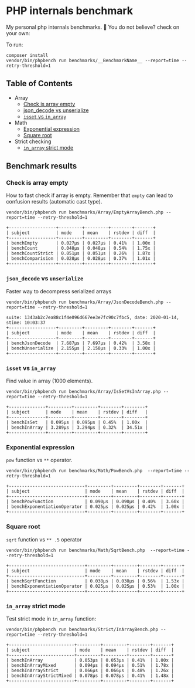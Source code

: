 # PHP internals benchmark

My personal php internals benchmarks. :rocket:
You do not believe? check on your own:

To run:
```
composer install
vendor/bin/phpbench run benchmarks/__BenchmarkName__ --report=time --retry-threshold=1 
```

## Table of Contents

 * Array
    * [Check is array empty](#check-is-array-empty)
    * [json_decode vs unserialize](#json_decode-unserialize)
    * [`isset` vs `in_array`](#isset-vs-in_array)
 * Math
    * [Exponential expression](#exponential-expression)
    * [Square root](#square-root)
 * Strict checking
    * [`in_array` strict mode](#in_array-strict-mode)


## Benchmark results

### Check is array empty

How to fast check if array is empty. Remember that `empty` can lead to confusion results (automatic cast type).

```
vendor/bin/phpbench run benchmarks/Array/EmptyArrayBench.php --report=time --retry-threshold=1

+------------------+---------+---------+--------+-------+
| subject          | mode    | mean    | rstdev | diff  |
+------------------+---------+---------+--------+-------+
| benchEmpty       | 0.027μs | 0.027μs | 0.41%  | 1.00x |
| benchCount       | 0.048μs | 0.048μs | 0.54%  | 1.75x |
| benchCountStrict | 0.051μs | 0.051μs | 0.26%  | 1.87x |
| benchComparision | 0.028μs | 0.028μs | 0.37%  | 1.01x |
+------------------+---------+---------+--------+-------+

```

### `json_decode` vs `unserialize`

Faster way to decompress serialized arrays

```
vendor/bin/phpbench run benchmarks/Array/JsonDecodeBench.php --report=time --retry-threshold=1 

suite: 1343ab2c7ea88c1f4e096d667ee3e7fc90c7fbc5, date: 2020-01-14, stime: 10:03:37
+------------------+---------+---------+--------+-------+
| subject          | mode    | mean    | rstdev | diff  |
+------------------+---------+---------+--------+-------+
| benchJsonDecode  | 7.687μs | 7.697μs | 0.42%  | 3.58x |
| benchUnserialize | 2.155μs | 2.150μs | 0.33%  | 1.00x |
+------------------+---------+---------+--------+-------+
```

### `isset` vs `in_array`

Find value in array (1000 elements).

```
vendor/bin/phpbench run benchmarks/Array/IsSetVsInArray.php --report=time --retry-threshold=1

+--------------+---------+---------+--------+--------+
| subject      | mode    | mean    | rstdev | diff   |
+--------------+---------+---------+--------+--------+
| benchIsSet   | 0.095μs | 0.095μs | 0.45%  | 1.00x  |
| benchInArray | 3.289μs | 3.294μs | 0.32%  | 34.51x |
+--------------+---------+---------+--------+--------+

```

### Exponential expression

`pow` function vs `**` operator.

```
vendor/bin/phpbench run benchmarks/Math/PowBench.php  --report=time --retry-threshold=1

+-----------------------------+---------+---------+--------+-------+
| subject                     | mode    | mean    | rstdev | diff  |
+-----------------------------+---------+---------+--------+-------+
| benchPowFunction            | 0.090μs | 0.090μs | 0.40%  | 3.60x |
| benchExponentiationOperator | 0.025μs | 0.025μs | 0.42%  | 1.00x |
+-----------------------------+---------+---------+--------+-------+
```

### Square root

`sqrt` function vs `** .5` operator

```
vendor/bin/phpbench run benchmarks/Math/SqrtBench.php  --report=time --retry-threshold=1 

+-----------------------------+---------+---------+--------+-------+
| subject                     | mode    | mean    | rstdev | diff  |
+-----------------------------+---------+---------+--------+-------+
| benchSqrtFunction           | 0.038μs | 0.038μs | 0.56%  | 1.53x |
| benchExponentiationOperator | 0.025μs | 0.025μs | 0.53%  | 1.00x |
+-----------------------------+---------+---------+--------+-------+
```

### `in_array` strict mode

Test strict mode in `in_array` function:

```
vendor/bin/phpbench run benchmarks/Strict/InArrayBench.php --report=time --retry-threshold=1

+-------------------------+---------+---------+--------+-------+
| subject                 | mode    | mean    | rstdev | diff  |
+-------------------------+---------+---------+--------+-------+
| benchInArray            | 0.053μs | 0.053μs | 0.41%  | 1.00x |
| benchInArrayMixed       | 0.094μs | 0.094μs | 0.51%  | 1.78x |
| benchInArrayStrict      | 0.066μs | 0.066μs | 0.48%  | 1.26x |
| benchInArrayStrictMixed | 0.078μs | 0.078μs | 0.41%  | 1.48x |
+-------------------------+---------+---------+--------+-------+
```
